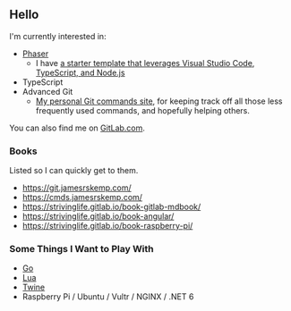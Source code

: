 ## Hello
I'm currently interested in:

- [Phaser](https://phaser.io/)
    - I have [a starter template that leverages Visual Studio Code, TypeScript, and Node.js](https://github.com/JamesSkemp/phaser-3-vsc-typescript-nodejs)
- TypeScript
- Advanced Git
    - [My personal Git commands site](https://git.jamesrskemp.com/), for keeping track off all those less frequently used commands, and hopefully helping others.

You can also find me on [GitLab.com](https://gitlab.com/strivinglife).

### Books
Listed so I can quickly get to them.
- https://git.jamesrskemp.com/
- https://cmds.jamesrskemp.com/
- https://strivinglife.gitlab.io/book-gitlab-mdbook/
- https://strivinglife.gitlab.io/book-angular/
- https://strivinglife.gitlab.io/book-raspberry-pi/

### Some Things I Want to Play With
- [Go](https://go.dev/)
- [Lua](https://www.lua.org/)
- [Twine](https://twinery.org/)
- Raspberry Pi / Ubuntu / Vultr / NGINX / .NET 6

<!--

### Hi there 👋

**JamesSkemp/JamesSkemp** is a ✨ _special_ ✨ repository because its `README.md` (this file) appears on your GitHub profile.

Here are some ideas to get you started:

- 🔭 I’m currently working on ...
- 🌱 I’m currently learning ...
- 👯 I’m looking to collaborate on ...
- 🤔 I’m looking for help with ...
- 💬 Ask me about ...
- 📫 How to reach me: ...
- 😄 Pronouns: ...
- ⚡ Fun fact: ...
-->
